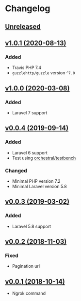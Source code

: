 # Changelog

## [Unreleased](https://github.com/jn-jairo/laravel-ngrok/compare/v1.0.1...1.x)

## [v1.0.1 (2020-08-13)](https://github.com/jn-jairo/laravel-ngrok/compare/v1.0.0...v1.0.1)

### Added
- Travis PHP 7.4
- `guzzlehttp/guzzle` version `^7.0`

## [v1.0.0 (2020-03-08)](https://github.com/jn-jairo/laravel-ngrok/compare/v0.0.4...v1.0.0)

### Added
- Laravel 7 support

## [v0.0.4 (2019-09-14)](https://github.com/jn-jairo/laravel-ngrok/compare/v0.0.3...v0.0.4)

### Added
- Laravel 6 support
- Test using [orchestral/testbench](https://github.com/orchestral/testbench)

### Changed
- Minimal PHP version 7.2
- Minimal Laravel version 5.8

## [v0.0.3 (2019-03-02)](https://github.com/jn-jairo/laravel-ngrok/compare/v0.0.2...v0.0.3)

### Added
- Laravel 5.8 support

## [v0.0.2 (2018-11-03)](https://github.com/jn-jairo/laravel-ngrok/compare/v0.0.1...v0.0.2)

### Fixed
- Pagination url

## [v0.0.1 (2018-10-14)](https://github.com/jn-jairo/laravel-ngrok/commit/f5ffe623bd7c075c3c9eb58655e3841192f9b7d4)
- Ngrok command
